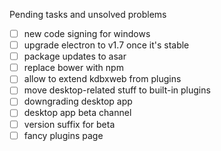 Pending tasks and unsolved problems
- [ ] new code signing for windows
- [ ] upgrade electron to v1.7 once it's stable
- [ ] package updates to asar
- [ ] replace bower with npm
- [ ] allow to extend kdbxweb from plugins
- [ ] move desktop-related stuff to built-in plugins
- [ ] downgrading desktop app
- [ ] desktop app beta channel
- [ ] version suffix for beta
- [ ] fancy plugins page